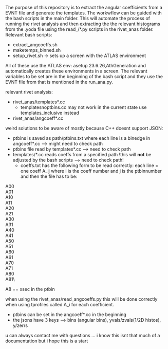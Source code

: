 The purpose of this repository is to extract the angular coefficients from a EVNT file and generate the templates. The workwflow can be guided with the bash scripts in the main folder. This will automate the process of running the rivet analysis and then extracting the the relevant histograms from the .yoda file using the read_/*.py scripts in the rivet_anas folder.
Relevant bash scripts:
- extract_angcoeffs.sh
- maketemps_binned.sh
- setup_rivet.sh -> sets up a screen with the ATLAS environment

All of these use the ATLAS env: asetup 23.6.26,AthGeneration and automatically creates these environments in a screen. The relevant variables to be set are in the beginning of the bash script and they use the EVNT file from that is mentioned in the run_ana.py. 

relevant rivet analysis:
- rivet_anas/templates\*.cc
	- templatesnoptbins.cc may not work in the current state use templates_inclusive instead
- rivet_anas/angcoeff\*.cc

weird solutions to be aware of mostly because C++ doesnt support JSON:
- ptbins is saved as path/ptbins.txt where each line is a binedge in angcoeff\*.cc --> might need to check path
- ptbins file read by templates\*.cc --> need to check path
- templates/*.cc reads coeffs from a specified path !this will **not** be adjusted by the bash scripts --> need to check path!
	- coeffs.txt has the following form to be read correctly: each line = one coeff A_ij where i is the coeff number and j is the ptbinnumber and then the file has to be: 

A00\
A01\
A10\
A11\
A20\
A21\
A30\
A31\
A40\
A41\
A50\
A51\
A60\
A61\
A70\
A71\
A80\
A81\

A8 == xsec in the ptbin

when using the rivet_anas/read_angcoeffs.py this will be done correctly when using tprofiles called A_i for each coefficient.

- ptbins can be set in the angcoeff*.cc in the beginning
- the jsons have 3 keys --> bins (angular bins), yvals/zvals(1/2D histos), y/zerrs

u can always contact me with questions ... i know this isnt that much of a documentation but i hope this is a start 
